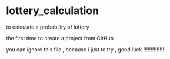 # lottery_calculation
to calculate a probability of lottery


the first time to create a project from GitHub 


you can ignore this file , because i just to try , good luck  !!!!!!!!!!!!!!

